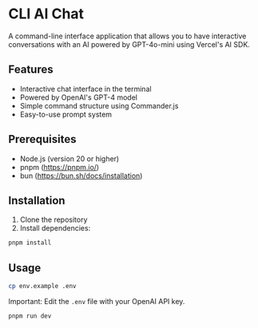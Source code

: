 # CLI AI Chat

A command-line interface application that allows you to have interactive conversations with an AI powered by GPT-4o-mini using Vercel's AI SDK.

## Features

- Interactive chat interface in the terminal
- Powered by OpenAI's GPT-4 model
- Simple command structure using Commander.js
- Easy-to-use prompt system

## Prerequisites

- Node.js (version 20 or higher)
- pnpm (https://pnpm.io/)
- bun (https://bun.sh/docs/installation)

## Installation

1. Clone the repository
2. Install dependencies:
```sh
pnpm install
```

## Usage

```sh
cp env.example .env
```

Important: Edit the `.env` file with your OpenAI API key.

```sh
pnpm run dev
```
